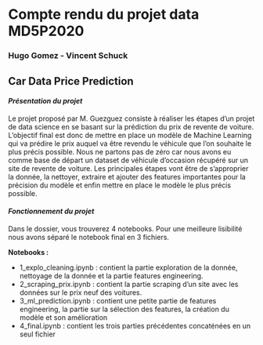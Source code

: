 # Compte rendu du projet data MD5P2020
### Hugo Gomez - Vincent Schuck
## Car Data Price Prediction

#### ***Présentation du projet***
Le projet proposé par M. Guezguez consiste à réaliser les étapes d’un projet de data science en se basant sur la prédiction du prix de revente de voiture.
L’objectif final est donc de mettre en place un modèle de Machine Learning qui va prédire le prix auquel va être revendu le véhicule que l’on souhaite le plus précis possible.
Nous ne partons pas de zéro car nous avons eu comme base de départ un dataset de véhicule d’occasion récupéré sur un site de revente de voiture.
Les principales étapes vont être de s’approprier la donnée, la nettoyer, extraire et ajouter des features importantes pour la précision du modèle et enfin mettre en place le modèle le plus précis possible.

#### ***Fonctionnement du projet***
Dans le dossier, vous trouverez 4 notebooks. Pour une meilleure lisibilité nous avons séparé le notebook final en 3 fichiers.

**Notebooks :**
- 1_explo_cleaning.ipynb : contient la partie exploration de la donnée, nettoyage de la donnée et la partie features engineering.
- 2_scraping_prix.ipynb : contient la partie scraping d’un site avec les données sur le prix neuf des voitures.
- 3_ml_prediction.ipynb : contient une petite partie de features engineering, la partie sur la sélection des features, la création du modèle et son amélioration
- 4_final.ipynb : contient les trois parties précédentes concaténées en un seul fichier
